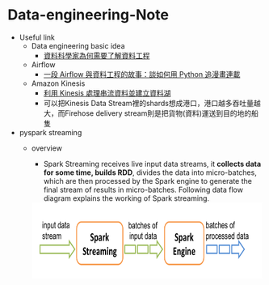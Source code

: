 # Data-engineering-Note

- Useful link
  - Data engineering basic idea
    - [資料科學家為何需要了解資料工程](https://leemeng.tw/why-you-need-to-learn-data-engineering-as-a-data-scientist.html)
  - Airflow
    - [一段 Airflow 與資料工程的故事：談如何用 Python 追漫畫連載](https://leemeng.tw/a-story-about-airflow-and-data-engineering-using-how-to-use-python-to-catch-up-with-latest-comics-as-an-example.html)
   - Amazon Kinesis
     - [利用 Kinesis 處理串流資料並建立資料湖](https://leemeng.tw/use-kinesis-streams-and-firehose-to-build-a-data-lake.html)
     - 可以把Kinesis Data Stream裡的shards想成港口，港口越多吞吐量越大，而Firehose delivery stream則是把貨物(資料)運送到目的地的船隻
- pyspark streaming 
  - overview
    - Spark Streaming receives live input data streams, it **collects data for some time, builds RDD**, divides the data into micro-batches, which are then processed by the Spark engine to generate the final stream of results in micro-batches. Following data flow diagram explains the working of Spark streaming. 
    
    <img src="https://github.com/popolee0513/Data-engineering-Note/blob/main/PIC/pyspark-streaming-flow.png" width="600" height="150"/>
